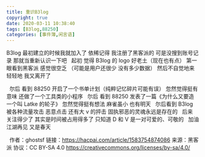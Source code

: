 ```yaml
---
title: 重识B3log
copyright: true
date: 2020-03-11 10:38:40
tags: [B3log,88250]
categories: [事件簿,闲言语]
---
```



B3log 最初建立的时候我就加入了
依稀记得 我注册了黑客派的
可是没搜到账号记录
那就当重新认识一下吧
&nbsp;
起初 觉得 B3log 的 logo 好老土（现在也有点）
第一眼看到黑客派 感觉很空乏 （可能是用户还很少 没有多少数据）
然后不自觉地来 轻轻地 我又离开了
<!--more-->
&nbsp;
尔后 看到 88250 开启了一个书单计划（纯粹记忆碎片可能有误）
忽然觉得挺有意味
还做了一个工具类的小程序
&nbsp;
尔后 看到 88250 发表了一篇《为什么又要造一个叫 Latke 的轮子》
忽然觉得挺有想法
麻雀虽小 也有明天
&nbsp;
尔后看到 B3log 被各种流量攻击 恶意点击
还有大 v 的抨击
固执邪恶的灵魂永远是存在的
&nbsp;
后来 关注得少了
其实是时间被占用得多了
只知道 D 和 V 是一对可爱的、可敬的
&nbsp;
加油 江湖再见
又是春天

&nbsp;
作者：ghostsf
链接：https://hacpai.com/article/1583754874086
来源：黑客派
协议：CC BY-SA 4.0 https://creativecommons.org/licenses/by-sa/4.0/